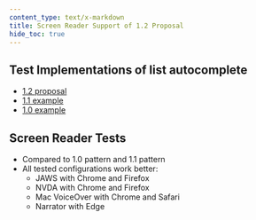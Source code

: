 ```yaml
---
content_type: text/x-markdown
title: Screen Reader Support of 1.2 Proposal
hide_toc: true
---
```


## Test Implementations of list autocomplete

* [1.2 proposal](https://raw.githack.com/w3c/aria-practices/aria1.2-combobox-proposal/examples/combobox/combobox-autocomplete-list.html)
* [1.1 example](http://w3c.github.io/aria-practices/examples/combobox/aria1.1pattern/listbox-combo.html)
* [1.0 example](http://w3c.github.io/aria-practices/examples/combobox/aria1.0pattern/combobox-autocomplete-list.html)

## Screen Reader Tests

* Compared to 1.0 pattern and 1.1 pattern
* All tested configurations work better:
    * JAWS with Chrome and Firefox
    * NVDA with Chrome and Firefox
    * Mac VoiceOver with Chrome and Safari
    * Narrator with Edge
